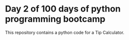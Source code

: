 # Day 2 of 100 days of python programming bootcamp

This repository contains a python code for a Tip Calculator.